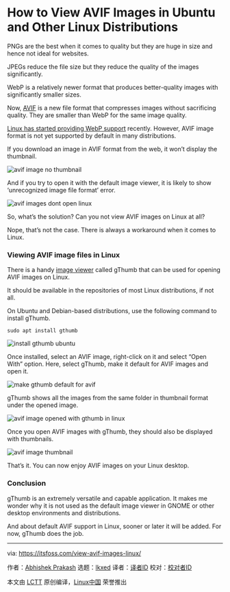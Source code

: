[#]: subject: "How to View AVIF Images in Ubuntu and Other Linux Distributions"
[#]: via: "https://itsfoss.com/view-avif-images-linux/"
[#]: author: "Abhishek Prakash https://itsfoss.com/"
[#]: collector: "lkxed"
[#]: translator: "geekpi"
[#]: reviewer: " "
[#]: publisher: " "
[#]: url: " "

How to View AVIF Images in Ubuntu and Other Linux Distributions
======

PNGs are the best when it comes to quality but they are huge in size and hence not ideal for websites.

JPEGs reduce the file size but they reduce the quality of the images significantly.

WebP is a relatively newer format that produces better-quality images with significantly smaller sizes.

Now, [AVIF][1] is a new file format that compresses images without sacrificing quality. They are smaller than WebP for the same image quality.

[Linux has started providing WebP support][2] recently. However, AVIF image format is not yet supported by default in many distributions.

If you download an image in AVIF format from the web, it won’t display the thumbnail.

![avif image no thumbnail][3]

And if you try to open it with the default image viewer, it is likely to show ‘unrecognized image file format’ error.

![avif images dont open linux][4]

So, what’s the solution? Can you not view AVIF images on Linux at all?

Nope, that’s not the case. There is always a workaround when it comes to Linux.

### Viewing AVIF image files in Linux

There is a handy [image viewer][5] called gThumb that can be used for opening AVIF images on Linux.

It should be available in the repositories of most Linux distributions, if not all.

On Ubuntu and Debian-based distributions, use the following command to install gThumb.

```
sudo apt install gthumb
```

![install gthumb ubuntu][6]

Once installed, select an AVIF image, right-click on it and select “Open With” option. Here, select gThumb, make it default for AVIF images and open it.

![make gthumb default for avif][7]

gThumb shows all the images from the same folder in thumbnail format under the opened image.

![avif image opened with gthumb in linux][8]

Once you open AVIF images with gThumb, they should also be displayed with thumbnails.

![avif image thumbnail][9]

That’s it. You can now enjoy AVIF images on your Linux desktop.

### Conclusion

gThumb is an extremely versatile and capable application. It makes me wonder why it is not used as the default image viewer in GNOME or other desktop environments and distributions.

And about default AVIF support in Linux, sooner or later it will be added. For now, gThumb does the job.

--------------------------------------------------------------------------------

via: https://itsfoss.com/view-avif-images-linux/

作者：[Abhishek Prakash][a]
选题：[lkxed][b]
译者：[译者ID](https://github.com/译者ID)
校对：[校对者ID](https://github.com/校对者ID)

本文由 [LCTT](https://github.com/LCTT/TranslateProject) 原创编译，[Linux中国](https://linux.cn/) 荣誉推出

[a]: https://itsfoss.com/
[b]: https://github.com/lkxed
[1]: https://aomediacodec.github.io/av1-avif/
[2]: https://itsfoss.com/webp-ubuntu-linux/
[3]: https://itsfoss.com/wp-content/uploads/2022/10/avif-image-no-thumbnail.png
[4]: https://itsfoss.com/wp-content/uploads/2022/10/avif-images-dont-open-linux.png
[5]: https://itsfoss.com/image-viewers-linux/
[6]: https://itsfoss.com/wp-content/uploads/2022/10/install-gthumb-ubuntu.png
[7]: https://itsfoss.com/wp-content/uploads/2022/10/make-gthumb-default-for-avif.png
[8]: https://itsfoss.com/wp-content/uploads/2022/10/avif-image-opened-with-gthumb-in-linux.webp
[9]: https://itsfoss.com/wp-content/uploads/2022/10/avif-image-thumbnail.png
